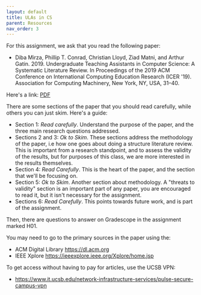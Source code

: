 ```yaml
---
layout: default
title: ULAs in CS
parent: Resources
nav_order: 3
---
```



For this assignment, we ask that you read the following paper:

* Diba Mirza, Phillip T. Conrad, Christian Lloyd, Ziad Matni, and Arthur Gatin. 2019. Undergraduate Teaching Assistants in Computer Science: A Systematic Literature Review. In Proceedings of the 2019 ACM Conference on International Computing Education Research (ICER '19). Association for Computing Machinery, New York, NY, USA, 31–40.

Here's a link: [PDF](https://ucsb-teaching-cs.github.io/f20/hwk/h01/mirza-ula-lit-review.pdf)

There are some sections of the paper that you should read carefully,
while others you can just skim.  Here's a guide:

* Section 1: *Read carefully*. Understand the purpose
  of the paper, and the three main research questions addressed.
* Sections 2 and 3: *Ok to Skim*. These sections address the methodology
  of the paper, i.e how one goes about doing a structure literature
  review.  This is important from a research standpoint, and to assess
  the validity of the results, but for purposes of this class, we are
  more interested in the results themselves.
* Section 4: *Read Carefully*.  This is the heart of the paper, and the
  section that we'll be focusing on.
* Section 5: *Ok to Skim*. Another section about methodology.  A
  "threats to validity" section is an important part of any paper,
  you are encouraged to read it, but it isn't necessary for the assignment.
* Sections 6: *Read Carefully*.  This points towards future work, and
  is part of the assignment.

Then, there are questions to answer on Gradescope in the assignment
marked H01.


You may need to go to the primary sources in the paper using
the:

* ACM Digital Library <https://dl.acm.org>
* IEEE Xplore <https://ieeexplore.ieee.org/Xplore/home.jsp>

To get access without having to pay for articles, use the
UCSB VPN:

* <https://www.it.ucsb.edu/network-infrastructure-services/pulse-secure-campus-vpn>



